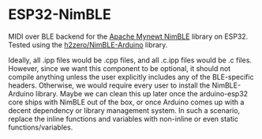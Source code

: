 # ESP32-NimBLE

MIDI over BLE backend for the [Apache Mynewt NimBLE](https://github.com/apache/mynewt-nimble) library
on ESP32. Tested using the [h2zero/NimBLE-Arduino](https://github.com/h2zero/NimBLE-Arduino) library.

Ideally, all .ipp files would be .cpp files, and all .c.ipp files would be .c
files. However, since we want this component to be optional, it should not
compile anything unless the user explicitly includes any of the BLE-specific
headers. Otherwise, we would require every user to install the NimBLE-Arduino
library. Maybe we can clean this up later once the arduino-esp32 core ships
with NimBLE out of the box, or once Arduino comes up with a decent dependency
or library management system. In such a scenario, replace the inline functions
and variables with non-inline or even static functions/variables.
